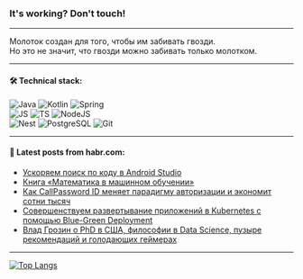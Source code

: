 ### It's working? Don't touch!

---
Молоток создан для того, чтобы им забивать гвозди. <br>
Но это не значит, что гвозди можно забивать только молотком.

---

#### 🛠️ Technical stack:

![Java](https://img.shields.io/badge/Java-informational?logo=Oracle&style=flat&logoColor=white&color=FF4500)
![Kotlin](https://img.shields.io/badge/Kotlin-informational?logo=Kotlin&style=flat&logoColor=white&color=774D97)
![Spring](https://img.shields.io/badge/SpringBoot-informational?logo=SpringBoot&style=flat&logoColor=white&color=6DB33F) <br>
![JS](https://img.shields.io/badge/JS-informational?logo=javaScript&style=flat&logoColor=black&color=F7Df1E)
![TS](https://img.shields.io/badge/TypeScript-informational?logo=typeScript&style=flat&logoColor=black&color=0667A8)
![NodeJS](https://img.shields.io/badge/NodeJS-informational?logo=node.js&style=flat&logoColor=white&color=70A760) <br>
![Nest](https://img.shields.io/badge/NestJS-informational?logo=NestJS&style=flat&logoColor=white&color=E0234E)
![PostgreSQL](https://img.shields.io/badge/PostgreSQL-informational?logo=PostgreSQL&style=flat&logoColor=white&color=DAA520)
![Git](https://img.shields.io/badge/Git-informational?logo=git&style=flat&logoColor=white&color=778899)

___

#### 💬 Latest posts from habr.com:

<!-- BLOG-POST-LIST:START -->
- [Ускоряем поиск по коду в Android Studio](https://habr.com/ru/companies/ozontech/articles/759480/?utm_source=habrahabr&utm_medium=rss&utm_campaign=759480)
- [Книга «Математика в машинном обучении»](https://habr.com/ru/companies/piter/articles/757616/?utm_source=habrahabr&utm_medium=rss&utm_campaign=757616)
- [Как CallPassword ID меняет парадигму авторизации и экономит сотни тысяч](https://habr.com/ru/articles/759492/?utm_source=habrahabr&utm_medium=rss&utm_campaign=759492)
- [Совершенствуем развертывание приложений в Kubernetes с помощью Blue-Green Deployment](https://habr.com/ru/companies/otus/articles/759540/?utm_source=habrahabr&utm_medium=rss&utm_campaign=759540)
- [Влад Грозин о PhD в США, философии в Data Science, пузыре рекомендаций и голодающих геймерах](https://habr.com/ru/companies/magnus-tech/articles/759426/?utm_source=habrahabr&utm_medium=rss&utm_campaign=759426)
<!-- BLOG-POST-LIST:END -->

---
[![Top Langs](https://github-readme-stats-git-master-advtsetting-gmailcom.vercel.app/api/top-langs/?username=zloylis&langs_count=10&hide_title=false&title_color=e6edf3&size_weight=0.5&count_weight=0.5&layout=compact&hide_border=true&theme=dracula)](https://github.com/zloylis)

<!-- ![GitHub stats](https://github-readme-stats-git-master-advtsetting-gmailcom.vercel.app/api?username=zloylis&show_icons=true&hide_border=true&theme=dracula&hide_title=true&include_all_commits=true&count_private=true&hide=contribs&hide_rank=true) -->
